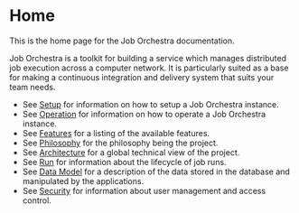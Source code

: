 # Home

This is the home page for the Job Orchestra documentation.

Job Orchestra is a toolkit for building a service which manages distributed job execution across a computer network. It is particularly suited as a base for making a continuous integration and delivery system that suits your team needs.

* See [Setup](setup.md) for information on how to setup a Job Orchestra instance.
* See [Operation](operation.md) for information on how to operate a Job Orchestra instance.
* See [Features](features.md) for a listing of the available features.
* See [Philosophy](philosophy.md) for the philosophy being the project.
* See [Architecture](architecture.md) for a global technical view of the project.
* See [Run](run.md) for information about the lifecycle of job runs.
* See [Data Model](data_model.md) for a description of the data stored in the database and manipulated by the applications.
* See [Security](security.md) for information about user management and access control.
